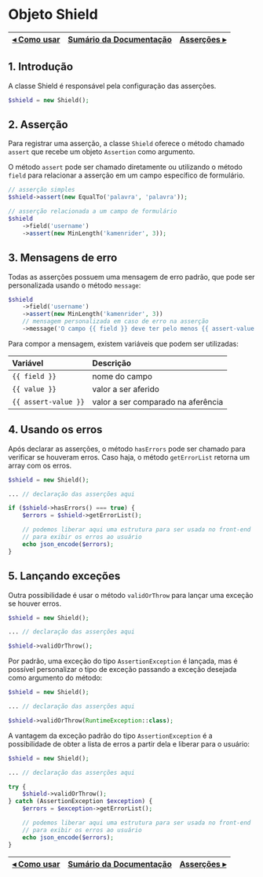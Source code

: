 # Objeto Shield

[◂ Como usar](01-como-usar.md) | [Sumário da Documentação](indice.md) | [Asserções ▸](03-assertions.md)
-- | -- | --

## 1. Introdução

A classe Shield é responsável pela configuração das asserções.

```php
$shield = new Shield();
```

## 2. Asserção

Para registrar uma asserção, a classe `Shield` oferece o método chamado `assert`
que recebe um objeto `Assertion` como argumento.

O método `assert` pode ser chamado diretamente ou utilizando o método `field`
para relacionar a asserção em um campo específico de formulário.

```php
// asserção simples
$shield->assert(new EqualTo('palavra', 'palavra'));
```

```php
// asserção relacionada a um campo de formulário
$shield
    ->field('username')
    ->assert(new MinLength('kamenrider', 3));
```

## 3. Mensagens de erro

Todas as asserções possuem uma mensagem de erro padrão, que pode ser personalizada
usando o método `message`:

```php
$shield
    ->field('username')
    ->assert(new MinLength('kamenrider', 3))
    // mensagem personalizada em caso de erro na asserção
    ->message('O campo {{ field }} deve ter pelo menos {{ assert-value }} caracteres');
```

Para compor a mensagem, existem variáveis que podem ser utilizadas:

| Variável             | Descrição                          |
| :--                  | :--                                |
| `{{ field }}`        | nome do campo                      |
| `{{ value }}`        | valor a ser aferido                |
| `{{ assert-value }}` | valor a ser comparado na aferência |

## 4. Usando os erros

Após declarar as asserções, o método `hasErrors` pode ser chamado para verificar
se houveram erros. Caso haja, o método `getErrorList` retorna um array com os erros.

```php
$shield = new Shield();

... // declaração das asserções aqui

if ($shield->hasErrors() === true) {
    $errors = $shield->getErrorList();

    // podemos liberar aqui uma estrutura para ser usada no front-end
    // para exibir os erros ao usuário
    echo json_encode($errors);
}
```

## 5. Lançando exceções

Outra possibilidade é usar o método `validOrThrow` para lançar uma exceção se
houver erros.

```php
$shield = new Shield();

... // declaração das asserções aqui

$shield->validOrThrow();
```

Por padrão, uma exceção do tipo `AssertionException` é lançada, mas é possível
personalizar o tipo de exceção passando a exceção desejada como argumento do método:

```php
$shield = new Shield();

... // declaração das asserções aqui

$shield->validOrThrow(RuntimeException::class);
```

A vantagem da exceção padrão do tipo `AssertionException` é a possibilidade de
obter a lista de erros a partir dela e liberar para o usuário:

```php
$shield = new Shield();

... // declaração das asserções aqui

try {
    $shield->validOrThrow();
} catch (AssertionException $exception) {
    $errors = $exception->getErrorList();

    // podemos liberar aqui uma estrutura para ser usada no front-end
    // para exibir os erros ao usuário
    echo json_encode($errors);
}
```

[◂ Como usar](01-como-usar.md) | [Sumário da Documentação](indice.md) | [Asserções ▸](03-assertions.md)
-- | -- | --
